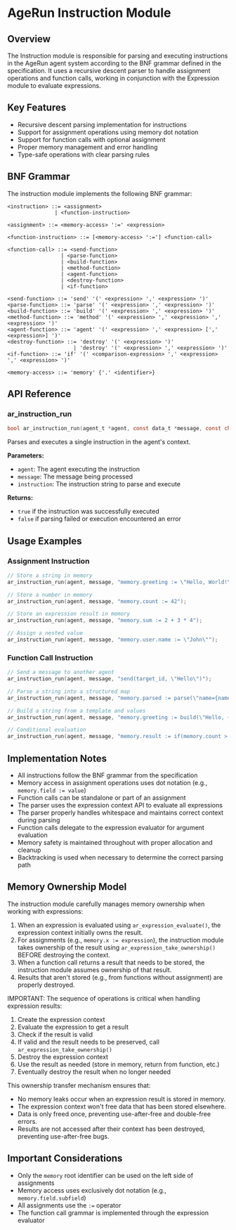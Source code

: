 # AgeRun Instruction Module

## Overview

The Instruction module is responsible for parsing and executing instructions in the AgeRun agent system according to the BNF grammar defined in the specification. It uses a recursive descent parser to handle assignment operations and function calls, working in conjunction with the Expression module to evaluate expressions.

## Key Features

- Recursive descent parsing implementation for instructions
- Support for assignment operations using memory dot notation
- Support for function calls with optional assignment
- Proper memory management and error handling
- Type-safe operations with clear parsing rules

## BNF Grammar

The instruction module implements the following BNF grammar:

```
<instruction> ::= <assignment>
               | <function-instruction>
               
<assignment> ::= <memory-access> ':=' <expression>

<function-instruction> ::= [<memory-access> ':='] <function-call>

<function-call> ::= <send-function>
                 | <parse-function>
                 | <build-function>
                 | <method-function>
                 | <agent-function>
                 | <destroy-function>
                 | <if-function>

<send-function> ::= 'send' '(' <expression> ',' <expression> ')'
<parse-function> ::= 'parse' '(' <expression> ',' <expression> ')'
<build-function> ::= 'build' '(' <expression> ',' <expression> ')'
<method-function> ::= 'method' '(' <expression> ',' <expression> ',' <expression> ')'
<agent-function> ::= 'agent' '(' <expression> ',' <expression> [',' <expression>] ')'
<destroy-function> ::= 'destroy' '(' <expression> ')'
                     | 'destroy' '(' <expression> ',' <expression> ')'
<if-function> ::= 'if' '(' <comparison-expression> ',' <expression> ',' <expression> ')'

<memory-access> ::= 'memory' {'.' <identifier>}
```

## API Reference

### ar_instruction_run

```c
bool ar_instruction_run(agent_t *agent, const data_t *message, const char *instruction);
```

Parses and executes a single instruction in the agent's context.

**Parameters:**
- `agent`: The agent executing the instruction
- `message`: The message being processed
- `instruction`: The instruction string to parse and execute

**Returns:**
- `true` if the instruction was successfully executed
- `false` if parsing failed or execution encountered an error

## Usage Examples

### Assignment Instruction

```c
// Store a string in memory
ar_instruction_run(agent, message, "memory.greeting := \"Hello, World!\"");

// Store a number in memory
ar_instruction_run(agent, message, "memory.count := 42");

// Store an expression result in memory
ar_instruction_run(agent, message, "memory.sum := 2 + 3 * 4");

// Assign a nested value
ar_instruction_run(agent, message, "memory.user.name := \"John\"");
```

### Function Call Instruction

```c
// Send a message to another agent
ar_instruction_run(agent, message, "send(target_id, \"Hello\")");

// Parse a string into a structured map
ar_instruction_run(agent, message, "memory.parsed := parse(\"name={name}\", \"name=John\")");

// Build a string from a template and values
ar_instruction_run(agent, message, "memory.greeting := build(\"Hello, {name}!\", memory.user)");

// Conditional evaluation
ar_instruction_run(agent, message, "memory.result := if(memory.count > 5, \"High\", \"Low\")");
```

## Implementation Notes

- All instructions follow the BNF grammar from the specification
- Memory access in assignment operations uses dot notation (e.g., `memory.field := value`)
- Function calls can be standalone or part of an assignment
- The parser uses the expression context API to evaluate all expressions
- The parser properly handles whitespace and maintains correct context during parsing
- Function calls delegate to the expression evaluator for argument evaluation
- Memory safety is maintained throughout with proper allocation and cleanup
- Backtracking is used when necessary to determine the correct parsing path

## Memory Ownership Model

The instruction module carefully manages memory ownership when working with expressions:

1. When an expression is evaluated using `ar_expression_evaluate()`, the expression context initially owns the result.
2. For assignments (e.g., `memory.x := expression`), the instruction module takes ownership of the result using `ar_expression_take_ownership()` BEFORE destroying the context.
3. When a function call returns a result that needs to be stored, the instruction module assumes ownership of that result.
4. Results that aren't stored (e.g., from functions without assignment) are properly destroyed.

IMPORTANT: The sequence of operations is critical when handling expression results:
1. Create the expression context
2. Evaluate the expression to get a result
3. Check if the result is valid
4. If valid and the result needs to be preserved, call `ar_expression_take_ownership()` 
5. Destroy the expression context
6. Use the result as needed (store in memory, return from function, etc.)
7. Eventually destroy the result when no longer needed

This ownership transfer mechanism ensures that:
- No memory leaks occur when an expression result is stored in memory.
- The expression context won't free data that has been stored elsewhere.
- Data is only freed once, preventing use-after-free and double-free errors.
- Results are not accessed after their context has been destroyed, preventing use-after-free bugs.

## Important Considerations

- Only the `memory` root identifier can be used on the left side of assignments
- Memory access uses exclusively dot notation (e.g., `memory.field.subfield`)
- All assignments use the `:=` operator
- The function call grammar is implemented through the expression evaluator
